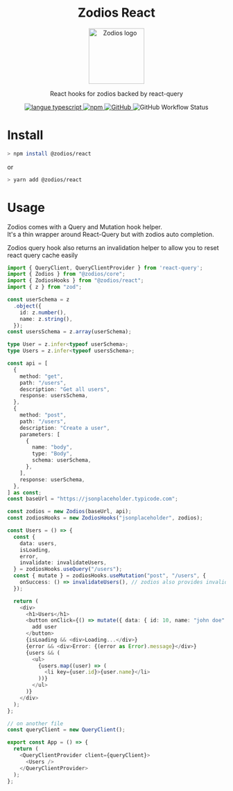  <h1 align="center">Zodios React</h1>
 <p align="center">
   <a href="https://github.com/ecyrbe/zodios-react">
     <img align="center" src="https://raw.githubusercontent.com/ecyrbe/zodios-react/main/docs/logo.svg" width="128px" alt="Zodios logo">
   </a>
 </p>
 
 <p align="center">
    React hooks for zodios backed by <a src="https://react-query.tanstack.com/" >react-query</a>
 </p>
 
 <p align="center">
   <a href="https://www.npmjs.com/package/@zodios/react">
   <img src="https://img.shields.io/npm/v/@zodios/react.svg" alt="langue typescript">
   </a>
   <a href="https://www.npmjs.com/package/@zodios/react">
   <img alt="npm" src="https://img.shields.io/npm/dw/@zodios/react">
   </a>
   <a href="https://github.com/ecyrbe/zodios-react/blob/main/LICENSE">
    <img alt="GitHub" src="https://img.shields.io/github/license/ecyrbe/zodios-react">   
   </a>
   <img alt="GitHub Workflow Status" src="https://img.shields.io/github/workflow/status/ecyrbe/zodios-react/CI">
 </p>

# Install

```bash
> npm install @zodios/react
```

or

```bash
> yarn add @zodios/react
```

# Usage

Zodios comes with a Query and Mutation hook helper.  
It's a thin wrapper around React-Query but with zodios auto completion.
  
Zodios query hook also returns an invalidation helper to allow you to reset react query cache easily
  
```typescript
import { QueryClient, QueryClientProvider } from 'react-query';
import { Zodios } from "@zodios/core";
import { ZodiosHooks } from "@zodios/react";
import { z } from "zod";

const userSchema = z
  .object({
    id: z.number(),
    name: z.string(),
  });
const usersSchema = z.array(userSchema);

type User = z.infer<typeof userSchema>;
type Users = z.infer<typeof usersSchema>;

const api = [
  {
    method: "get",
    path: "/users",
    description: "Get all users",
    response: usersSchema,
  },
  {
    method: "post",
    path: "/users",
    description: "Create a user",
    parameters: [
      {
        name: "body",
        type: "Body",
        schema: userSchema,
      },
    ],
    response: userSchema,
  },
] as const;
const baseUrl = "https://jsonplaceholder.typicode.com";

const zodios = new Zodios(baseUrl, api);
const zodiosHooks = new ZodiosHooks("jsonplaceholder", zodios);

const Users = () => {
  const {
    data: users,
    isLoading,
    error,
    invalidate: invalidateUsers,
  } = zodiosHooks.useQuery("/users");
  const { mutate } = zodiosHooks.useMutation("post", "/users", {
    onSuccess: () => invalidateUsers(), // zodios also provides invalidation helpers
  });

  return (
    <div>
      <h1>Users</h1>
      <button onClick={() => mutate({ data: { id: 10, name: "john doe" } })}>
        add user
      </button>
      {isLoading && <div>Loading...</div>}
      {error && <div>Error: {(error as Error).message}</div>}
      {users && (
        <ul>
          {users.map((user) => (
            <li key={user.id}>{user.name}</li>
          ))}
        </ul>
      )}
    </div>
  );
};

// on another file
const queryClient = new QueryClient();

export const App = () => {
  return (
    <QueryClientProvider client={queryClient}>
      <Users />
    </QueryClientProvider>
  );
};
```
